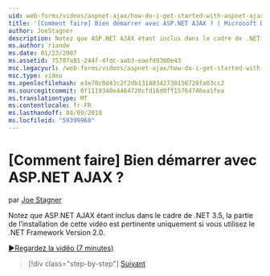 ```yaml
---
uid: web-forms/videos/aspnet-ajax/how-do-i-get-started-with-aspnet-ajax
title: '[Comment faire] Bien démarrer avec ASP.NET AJAX ? | Microsoft Docs'
author: JoeStagner
description: Notez que ASP.NET AJAX étant inclus dans le cadre de .NET 3.5, la partie de l’installation de cette vidéo est pertinente uniquement si vous utilisez la Version 2 de .NET Framework...
ms.author: riande
ms.date: 01/23/2007
ms.assetid: 75707a81-244f-4fdc-aab3-eaefd9300e43
msc.legacyurl: /web-forms/videos/aspnet-ajax/how-do-i-get-started-with-aspnet-ajax
msc.type: video
ms.openlocfilehash: e3e70c0d43c2f2db13180342730156728fa03cc2
ms.sourcegitcommit: 0f1119340e4464720cfd16d0ff15764746ea1fea
ms.translationtype: MT
ms.contentlocale: fr-FR
ms.lasthandoff: 04/09/2019
ms.locfileid: "59399968"
---
```

# <a name="how-do-i-get-started-with-aspnet-ajax"></a>[Comment faire] Bien démarrer avec ASP.NET AJAX ?

par [Joe Stagner](https://github.com/JoeStagner)

Notez que ASP.NET AJAX étant inclus dans le cadre de .NET 3.5, la partie de l’installation de cette vidéo est pertinente uniquement si vous utilisez le .NET Framework Version 2.0.

[&#9654;Regardez la vidéo (7 minutes)](https://channel9.msdn.com/Blogs/ASP-NET-Site-Videos/how-do-i-get-started-with-aspnet-ajax)

> [!div class="step-by-step"]
> [Suivant](how-do-i-implement-dynamic-partial-page-updates-with-aspnet-ajax.md)
